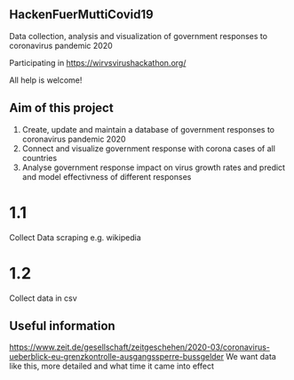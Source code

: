 ## HackenFuerMuttiCovid19
Data collection, analysis and visualization of government responses to coronavirus pandemic 2020

Participating in https://wirvsvirushackathon.org/

All help is welcome!


## Aim of this project

1. Create, update and maintain a database of government responses to coronavirus pandemic 2020
2. Connect and visualize government response with corona cases of all countries
3. Analyse government response impact on virus growth rates and predict and model effectivness of different responses

# 1.1
Collect Data scraping e.g. wikipedia

# 1.2
Collect data in csv


## Useful information 
https://www.zeit.de/gesellschaft/zeitgeschehen/2020-03/coronavirus-ueberblick-eu-grenzkontrolle-ausgangssperre-bussgelder
We want data like this, more detailed and what time it came into effect
